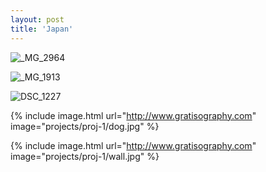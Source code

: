 ```yaml
---
layout: post
title: 'Japan'
---
```

![_MG_2964](https://github.com/kathybeyer/kathybeyer.github.io/assets/121460653/1f5a0f4a-786b-43e1-a180-1303a6a1d876)

![_MG_1913](https://github.com/kathybeyer/kathybeyer.github.io/assets/121460653/be0eea94-980d-468b-86b0-806826a84082)

![DSC_1227](https://github.com/kathybeyer/kathybeyer.github.io/assets/121460653/6c7e886d-7d32-4371-8a51-c1c2e31c4d7b)


{% include image.html url="http://www.gratisography.com" image="projects/proj-1/dog.jpg" %}

{% include image.html url="http://www.gratisography.com" image="projects/proj-1/wall.jpg" %}

